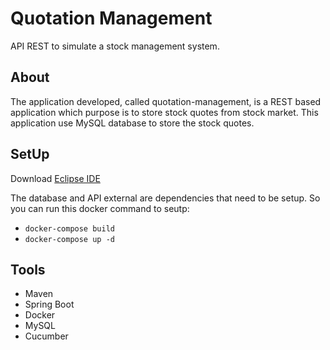 # Quotation Management
API REST to simulate a stock management system.

## About
The application  developed, called quotation-management, is a REST based application which purpose is to store stock quotes from stock market.
This application use MySQL database to store the stock quotes.

## SetUp

Download [Eclipse IDE](ttps://www.eclipse.org/downloads/)

The database and API external are dependencies that need to be setup. So you can run this docker command to seutp:

  - `docker-compose build`
  - `docker-compose up -d`
  
  ## Tools 
  
 - Maven
 - Spring Boot
 - Docker 
 - MySQL
 - Cucumber

